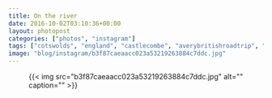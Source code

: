 ```yaml
---
title: On the river
date: 2016-10-02T03:10:36+00:00
layout: photopost
categories: ["photos", "instagram"]
tags: ["cotswolds", "england", "castlecombe", "averybritishroadtrip", "river"]
image: "blog/instagram/b3f87caeaacc023a53219263884c7ddc.jpg"
---
```


<figure class="photo photo--square">
  {{< img src="b3f87caeaacc023a53219263884c7ddc.jpg" alt="" caption="" >}}

</figure>


